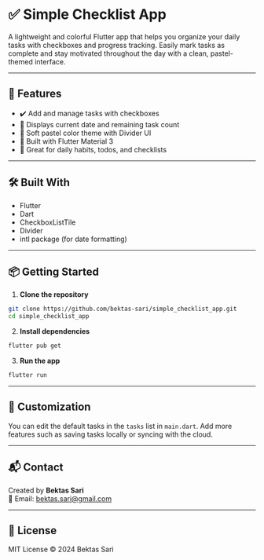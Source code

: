 # ✅ Simple Checklist App

A lightweight and colorful Flutter app that helps you organize your daily tasks with checkboxes and progress tracking. 
Easily mark tasks as complete and stay motivated throughout the day with a clean, pastel-themed interface.

---

## 🚀 Features

- ✔️ Add and manage tasks with checkboxes  
- 📅 Displays current date and remaining task count  
- 🎨 Soft pastel color theme with Divider UI  
- 📲 Built with Flutter Material 3  
- 🧠 Great for daily habits, todos, and checklists

---

## 🛠 Built With

- Flutter  
- Dart  
- CheckboxListTile  
- Divider  
- intl package (for date formatting)

---

## 📦 Getting Started

1. **Clone the repository**

```bash
git clone https://github.com/bektas-sari/simple_checklist_app.git
cd simple_checklist_app
```

2. **Install dependencies**

```bash
flutter pub get
```

3. **Run the app**

```bash
flutter run
```

---

## 🧰 Customization

You can edit the default tasks in the `tasks` list in `main.dart`. Add more features such as saving tasks locally or syncing with the cloud.

---

## 📬 Contact

Created by **Bektas Sari**  
📧 Email: [bektas.sari@gmail.com](mailto:bektas.sari@gmail.com)

---

## 📄 License

MIT License © 2024 Bektas Sari


